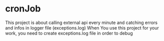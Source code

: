 # cronJob
This project is about calling external api every minute and catching errors and infos in logger file (exceptions.log) 
When You use this project for your work, you need to create exceptions.log file in order to debug
